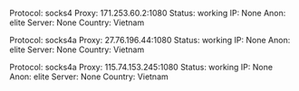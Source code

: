 Protocol: socks4
Proxy: 171.253.60.2:1080
Status: working
IP: None
Anon: elite
Server: None
Country: Vietnam

Protocol: socks4a
Proxy: 27.76.196.44:1080
Status: working
IP: None
Anon: elite
Server: None
Country: Vietnam

Protocol: socks4a
Proxy: 115.74.153.245:1080
Status: working
IP: None
Anon: elite
Server: None
Country: Vietnam

